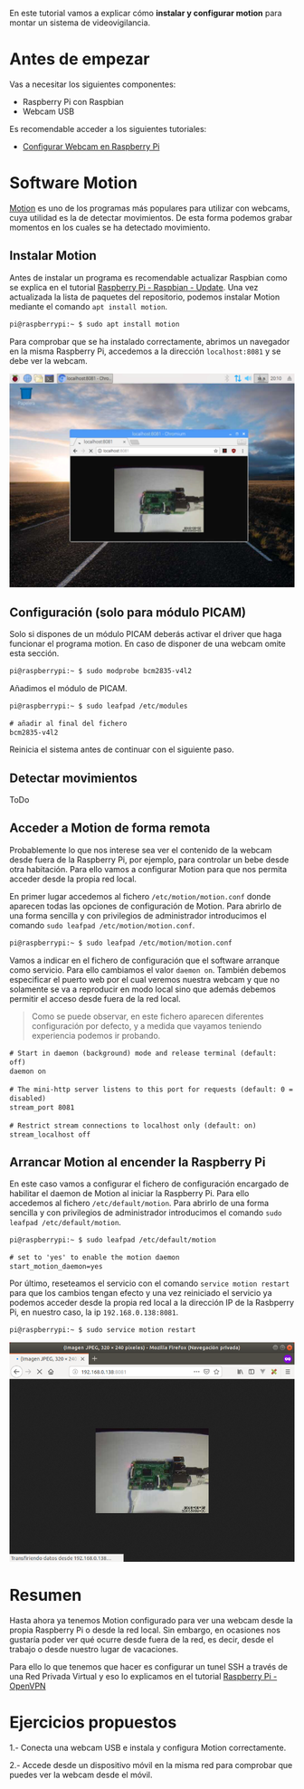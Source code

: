 En este tutorial vamos a explicar cómo **instalar y configurar motion** para montar un sistema de videovigilancia.

# Antes de empezar

Vas a necesitar los siguientes componentes:

- Raspberry Pi con Raspbian
- Webcam USB

Es recomendable acceder a los siguientes tutoriales:

- [Configurar Webcam en Raspberry Pi](raspberry_pi-webcam-luvcview)

# Software Motion

[Motion](https://motion-project.github.io/) es uno de los programas más populares para utilizar con webcams, cuya utilidad es la de detectar movimientos. De esta forma podemos grabar momentos en los cuales se ha detectado movimiento. 

## Instalar Motion

Antes de instalar un programa es recomendable actualizar Raspbian como se explica en el tutorial [Raspberry Pi - Raspbian - Update](raspberry_pi-raspbian-update). Una vez actualizada la lista de paquetes del repositorio, podemos instalar Motion mediante el comando `apt install motion`.

```sh
pi@raspberrypi:~ $ sudo apt install motion
```

Para comprobar que se ha instalado correctamente, abrimos un navegador en la misma Raspberry Pi, accedemos a la dirección `localhost:8081` y se debe ver la webcam.

![](img/motion.png)

## Configuración (solo para módulo PICAM)

Solo si dispones de un módulo PICAM deberás activar el driver que haga funcionar el programa motion. En caso de disponer de una webcam omite esta sección.

```sh
pi@raspberrypi:~ $ sudo modprobe bcm2835-v4l2
```

Añadimos el módulo de PICAM.

```sh
pi@raspberrypi:~ $ sudo leafpad /etc/modules
```

```
# añadir al final del fichero
bcm2835-v4l2
```

Reinicia el sistema antes de continuar con el siguiente paso.

## Detectar movimientos

ToDo

## Acceder a Motion de forma remota

Probablemente lo que nos interese sea ver el contenido de la webcam desde fuera de la Raspberry Pi, por ejemplo, para controlar un bebe desde otra habitación. Para ello vamos a configurar Motion para que nos permita acceder desde la propia red local.

En primer lugar accedemos al fichero `/etc/motion/motion.conf` donde aparecen todas las opciones de configuración de Motion. Para abrirlo de una forma sencilla y con privilegios de administrador introducimos el comando `sudo leafpad /etc/motion/motion.conf`.

```sh
pi@raspberrypi:~ $ sudo leafpad /etc/motion/motion.conf
```

Vamos a indicar en el fichero de configuración que el software arranque como servicio. Para ello cambiamos el valor `daemon on`. También debemos especificar el puerto web por el cual veremos nuestra webcam y que no solamente se va a reproducir en modo local sino que además debemos permitir el acceso desde fuera de la red local.

> Como se puede observar, en este fichero aparecen diferentes configuración por defecto, y a medida que vayamos teniendo experiencia podemos ir probando.

```
# Start in daemon (background) mode and release terminal (default: off)
daemon on

# The mini-http server listens to this port for requests (default: 0 = disabled)
stream_port 8081

# Restrict stream connections to localhost only (default: on)
stream_localhost off
```

## Arrancar Motion al encender la Raspberry Pi

En este caso vamos a configurar el fichero de configuración encargado de habilitar el daemon de Motion al iniciar la Raspberry Pi. Para ello accedemos al fichero `/etc/default/motion`. Para abrirlo de una forma sencilla y con privilegios de administrador introducimos el comando `sudo leafpad /etc/default/motion`.

```sh
pi@raspberrypi:~ $ sudo leafpad /etc/default/motion
```

```
# set to 'yes' to enable the motion daemon
start_motion_daemon=yes
```

Por último, reseteamos el servicio con el comando `service motion restart` para que los cambios tengan efecto y una vez reiniciado el servicio ya podemos acceder desde la propia red local a la dirección IP de la Rasbperry Pi, en nuestro caso, la ip `192.168.0.138:8081`.

```sh
pi@raspberrypi:~ $ sudo service motion restart
```

![](img/remoto.png)

# Resumen

Hasta ahora ya tenemos Motion configurado para ver una webcam desde la propia Raspberry Pi o desde la red local. Sin embargo, en ocasiones nos gustaría poder ver qué ocurre desde fuera de la red, es decir, desde el trabajo o desde nuestro lugar de vacaciones.

Para ello lo que tenemos que hacer es configurar un tunel SSH a través de una Red Privada Virtual y eso lo explicamos en el tutorial [Raspberry Pi - OpenVPN](raspberry_pi-openvpn)

# Ejercicios propuestos

1.- Conecta una webcam USB e instala y configura Motion correctamente.

2.- Accede desde un dispositivo móvil en la misma red para comprobar que puedes ver la webcam desde el móvil.
